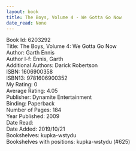 ```yaml
---
layout: book
title: The Boys, Volume 4 - We Gotta Go Now
date_read: None
---
```


Book Id: 6203292<br />
Title: The Boys, Volume 4: We Gotta Go Now<br />
Author: Garth Ennis<br />
Author l-f: Ennis, Garth<br />
Additional Authors: Darick Robertson<br />
ISBN: 1606900358<br />
ISBN13: 9781606900352<br />
My Rating: 0<br />
Average Rating: 4.05<br />
Publisher: Dynamite Entertainment<br />
Binding: Paperback<br />
Number of Pages: 184<br />
Year Published: 2009<br />
Date Read: <br />
Date Added: 2019/10/21<br />
Bookshelves: kupka-wstydu<br />
Bookshelves with positions: kupka-wstydu (#625)<br />

